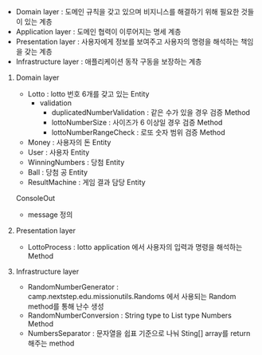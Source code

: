 - Domain layer : 도메인 규칙을 갖고 있으며 비지니스를 해결하기 위해 필요한 것들이 있는 계층
- Application layer : 도메인 협력이 이루어지는 명세 계층
- Presentation layer : 사용자에게 정보를 보여주고 사용자의 명령을 해석하는 책임을 갖는 계층
- Infrastructure layer : 애플리케이션 동작 구동을 보장하는 계층

1. Domain layer
   - Lotto : lotto 번호 6개를 갖고 있는 Entity
     - validation
       - duplicatedNumberValidation : 같은 수가 있을 경우 검증 Method
       - lottoNumberSize : 사이즈가 6 이상일 경우 검증 Method
       - lottoNumberRangeCheck : 로또 숫자 범위 검증 Method
   - Money : 사용자의 돈 Entity
   - User : 사용자 Entity
   - WinningNumbers : 당첨 Entity
   - Ball : 당첨 공 Entity
   - ResultMachine : 게임 결과 담당 Entity

   ConsoleOut
    - message 정의

2. Presentation layer
   - LottoProcess : lotto application 에서 사용자의 입력과 명령을 해석하는 Method

3. Infrastructure layer
   - RandomNumberGenerator : camp.nextstep.edu.missionutils.Randoms 에서 사용되는 Random method를
   통해 난수 생성
   - RandomNumberConversion : String type to List<Integer> type Numbers Method
   - NumbersSeparator : 문자열을 쉽표 기준으로 나눠 Sting[] array를 return 해주는 method
